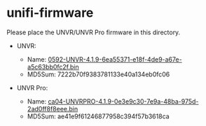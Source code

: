 # unifi-firmware

Please place the UNVR/UNVR Pro firmware in this directory.

* UNVR:
  * Name: [0592-UNVR-4.1.9-6ea55371-e18f-4de9-a67e-a5c63bb0fc2f.bin](https://community.ui.com/releases/UniFi-OS-Network-Video-Recorders-4-1-9/951963ff-a06d-4895-8aac-4bcff43489c1)
  * MD5Sum: 7222b70f9383781133e40a134eb0fc06


* UNVR Pro:
  * Name: [ca04-UNVRPRO-4.1.9-0e3e9c30-7e9a-48ba-975d-2ad0ff8f8eee.bin](https://community.ui.com/releases/UniFi-OS-Network-Video-Recorders-4-1-9/951963ff-a06d-4895-8aac-4bcff43489c1)
  * MD5Sum: ae41e9f61246877958c394f57b3618ca

